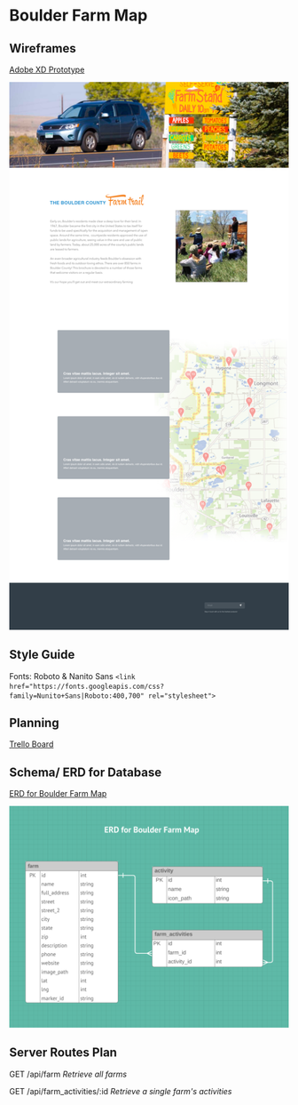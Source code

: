 # Boulder Farm Map



## Wireframes

[Adobe XD Prototype](https://xd.adobe.com/view/18e8d5f3-a140-4fd9-6a92-4ad4d0b77ded-6ed9/?fullscreen&hints=off)

![alt text](farm-map-wireframe.png "project wireframe")

## Style Guide

Fonts: Roboto & Nanito Sans
`<link href="https://fonts.googleapis.com/css?family=Nunito+Sans|Roboto:400,700" rel="stylesheet">`

## Planning

[Trello Board](https://trello.com/b/9XLW29BM/boulder-farm-map)

## Schema/ ERD for Database
[ERD for Boulder Farm Map](https://www.lucidchart.com/invitations/accept/2e079e10-6dfd-4e47-aaea-8644f7cb805c)

![alt text](https://github.com/saramorell/boulder-farm-map/blob/master/boulder-farm-map-erd.png "ERD image for Boulder Farm Map")

## Server Routes Plan
GET /api/farm *Retrieve all farms*

GET /api/farm_activities/:id *Retrieve a single farm's activities*





